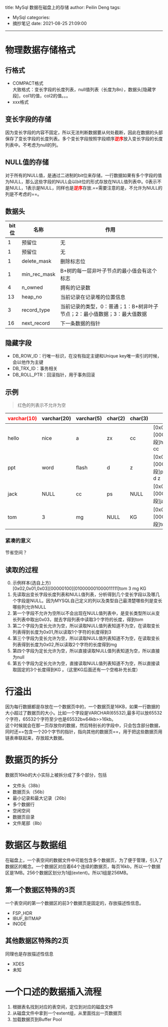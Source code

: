 title: MySql 数据在磁盘上的存储
author: Peilin Deng
tags:
  - MySql
categories:
  - 摘抄笔记
date: 2021-08-25 21:09:00
---
# 物理数据存储格式
## 行格式
+ COMPACT格式    
    大致格式：变长字段的长度列表，null值列表（长度为8n），数据头[隐藏字段]，col1的值，col2的值。。。    
+ xxx格式

## 变长字段的存储
因为变长字段的内容不固定，所以无法判断数据要从何处截断，因此在数据的头部保存了变长字段的长度列表。多个变长字段按照字段顺序<font color="red">**逆序**</font>放入变长字段的长度列表中。不考虑为null的列。    

<!-- more -->
## NULL值的存储
对于所有的NULL值，是通过二进制的bit位来存储，一行数据如果有多个字段的值为NULL，那么这些字段的NULL会以bit位的形式存放在NULL值列表中。0表示不是NULL，1表示是NULL，同样也是<font color="red">**逆序**</font>存放.==需要注意的是，不允许为NULL的列是不考虑的==。

## 数据头

bit位 | 名称 | 作用
---|---|---
1 | 预留位 | 无
1 | 预留位 | 无
1|delete_mask|删除标志位
1|min_rec_mask|B+树的每一层非叶子节点的最小值会有这个标志
4|n_owned|拥有的记录数
13|heap_no|当前记录在记录堆的位置信息
3|record_type|当前记录的类型，0：普通；1：B+树非叶子节点；2：最小值数据；3：最大值数据
16|next_record|下一条数据的指针

## 隐藏字段
+ DB_ROW_ID：行唯一标识，在没有指定主键和Unique key唯一索引的时候，会以他作为主键
+ DB_TRX_ID：事务相关
+ DB_ROLL_PTR：回滚指针，用于事务回滚

## 示例
> 红色的列表示不允许为空

<font color="red"> varchar(10)</font> | varchar(20) | varchar(5) | char(2) | char(3) | 可能格式
---|---|---|---|---|---
hello | nice | a | zx | cc | [0x01,0x04,0x05][00000000][头字段]hello nice a zx cc
ppt | word | flash | d | z | [0x05,0x04,0x03][00000000][头字段]ppt wprd flash d z
jack | NULL | cc | ps | NULL | [0x02,0x04][00001001][头字段]jack cc ps 
tom | 3 | mg | NULL | KG | [0x02,0x01,0x03][00000100][头字段]tom 3 mg KG 

### 紧凑的意义
节省空间？

## 读取的过程    
0. 示例样本(选自上方)    
[0x02,0x01,0x03][00000100][010000001000011111]tom 3 mg KG   
1. 先读取出变长字段长度列表和NULL值列表，分析得到几个变长字段以及哪几个字段是NULL。因为MYSQL自己定义的列以及类型自己最清楚哪些列是变长哪些列允许NULL
2. 第一个字段不允许为空所以不会出现在NULL值列表中，是变长类型所以从变长列表中取出0x03，就去字段列表中读取3个字符的长度，得到tom
3. 第二个字段为变长允许为空，所以读取NULL值列表知道不为空，在读取变长列表得到长度为0x01,所以读取1个字符的长度得到3
4. 第三个字段为变长允许为空，所以读取NULL值列表知道不为空，在读取变长列表得到长度为0x02,所以读取2个字符的长度得到mg
5. 第四个字段为定长允许为空，所以直接读取NULL值列表知道为空，所以直接为null
6. 第五个字段为定长允许为空，直接读取NULL值列表知道不为空，所以直接读取固定的3个长度得到KG 。（这里KG后面还有一个空格补充长度）

# 行溢出
因为每行数据都是存放在一个数据页中的，一个数据页是16KB，如果一行数据的大小超过了数据页的大小。比如一个字段是VARCHAR(65532),最多可以放65532个字符，65532个字符至少也是65532b≈64kb>>16kb。    
这个时候就会在那一页存放你的数据，然后特别长的字段中，只会包含部分数据，同时还==包含一个20个字节的指针，指向其他的数据页==，用于把这些数据页用链表串联起来，存放超大数据。

# 数据页的拆分
数据页16kb的大小实际上被拆分成了多个部分，包括    
+ 文件头（38b）
+ 数据页头（56b）
+ 最小记录和最大记录（26b）
+ 多个数据行
+ 空闲空间
+ 数据页目录
+ 文件尾部（8b）

# 数据区与数据组
在磁盘上，一个表空间的数据文件中可能包含多个数据页，为了便于管理，引入了数据区的概念。一个数据区对应着64个连续的数据页，每页16kb，所以一个数据区是1MB。256个数据区划分为1组(extent)。所以1组是256MB。    

## 第一个数据区特殊的3页
一个表空间的第一个数据区的前3个数据页是固定的，存放描述性信息。
+ FSP_HDR
+ IBUF_BITMAP
+ INODE

## 其他数据区特殊的2页
同理也是存放描述性信息
+ XDES
+ 未知

# 一个口述的数据插入流程
1. 根据表名找到对应的表空间，定位到对应的磁盘文件
2. 从磁盘文件中拿到一个extent组，从里面找出一页数据页
3. 加载数据页到Buffer Pool